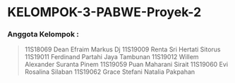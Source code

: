 # KELOMPOK-3-PABWE-Proyek-2

### Anggota Kelompok :
> 11S18069 Dean Efraim Markus Dj
> 11S19009 Renta Sri Hertati Sitorus
> 11S19011 Ferdinand Partahi Jaya Tambunan 
> 11S19012 Willem Alexander Suranta Pinem
> 11S19059 Puan Maharani Sirait
> 11S19060 Evi Rosalina Silaban
> 11S19062 Grace Stefani Natalia Pakpahan
